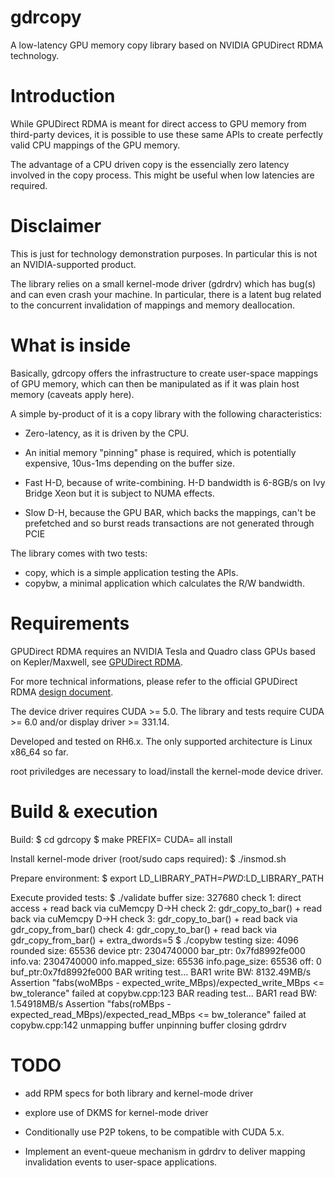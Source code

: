 gdrcopy
=======

A low-latency GPU memory copy library based on NVIDIA GPUDirect RDMA
technology.


Introduction
===

While GPUDirect RDMA is meant for direct access to GPU memory from
third-party devices, it is possible to use these same APIs to create
perfectly valid CPU mappings of the GPU memory.

The advantage of a CPU driven copy is the essencially zero latency
involved in the copy process. This might be useful when low latencies
are required.


Disclaimer
===

This is just for technology demonstration purposes. In particular this
is not an NVIDIA-supported product.

The library relies on a small kernel-mode driver (gdrdrv) which has
bug(s) and can even crash your machine.  In particular, there is a
latent bug related to the concurrent invalidation of mappings and
memory deallocation.


What is inside
===

Basically, gdrcopy offers the infrastructure to create user-space
mappings of GPU memory, which can then be manipulated as if it was
plain host memory (caveats apply here).

A simple by-product of it is a copy library with the following characteristics:
- Zero-latency, as it is driven by the CPU.

- An initial memory "pinning" phase is required, which is potentially expensive,
  10us-1ms depending on the buffer size.

- Fast H-D, because of write-combining. H-D bandwidth is 6-8GB/s on Ivy
  Bridge Xeon but it is subject to NUMA effects.

- Slow D-H, because the GPU BAR, which backs the mappings, can't be
  prefetched and so burst reads transactions are not generated through
  PCIE

The library comes with two tests:
- copy, which is a simple application testing the APIs.
- copybw, a minimal application which calculates the R/W bandwidth.


Requirements
===

GPUDirect RDMA requires an NVIDIA Tesla and Quadro class GPUs based on
Kepler/Maxwell, see [GPUDirect
RDMA](http://developer.nvidia.com/gpudirect). 

For more technical informations, please refer to the official
GPUDirect RDMA [design
document](http://docs.nvidia.com/cuda/gpudirect-rdma).

The device driver requires CUDA >= 5.0.
The library and tests require CUDA >= 6.0 and/or display driver >= 331.14.

Developed and tested on RH6.x. The only supported architecture is
Linux x86_64 so far.

root priviledges are necessary to load/install the kernel-mode device
driver.


Build & execution
===

Build:
$ cd gdrcopy
$ make PREFIX=<install path dir> CUDA=<cuda install path> all install

Install kernel-mode driver (root/sudo caps required):
$ ./insmod.sh

Prepare environment:
$ export LD_LIBRARY_PATH=$PWD:$LD_LIBRARY_PATH

Execute provided tests:
$ ./validate
buffer size: 327680
check 1: direct access + read back via cuMemcpy D->H
check 2: gdr_copy_to_bar() + read back via cuMemcpy D->H
check 3: gdr_copy_to_bar() + read back via gdr_copy_from_bar()
check 4: gdr_copy_to_bar() + read back via gdr_copy_from_bar() + extra_dwords=5
$ ./copybw
testing size: 4096
rounded size: 65536
device ptr: 2304740000
bar_ptr: 0x7fd8992fe000
info.va: 2304740000
info.mapped_size: 65536
info.page_size: 65536
off: 0
buf_ptr:0x7fd8992fe000
BAR writing test...
BAR1 write BW: 8132.49MB/s
Assertion "fabs(woMBps - expected_write_MBps)/expected_write_MBps <= bw_tolerance" failed at copybw.cpp:123
BAR reading test...
BAR1 read BW: 1.54918MB/s
Assertion "fabs(roMBps - expected_read_MBps)/expected_read_MBps <= bw_tolerance" failed at copybw.cpp:142
unmapping buffer
unpinning buffer
closing gdrdrv


TODO
===

- add RPM specs for both library and kernel-mode driver

- explore use of DKMS for kernel-mode driver

- Conditionally use P2P tokens, to be compatible with CUDA 5.x.

- Implement an event-queue mechanism in gdrdrv to deliver mapping
  invalidation events to user-space applications.
